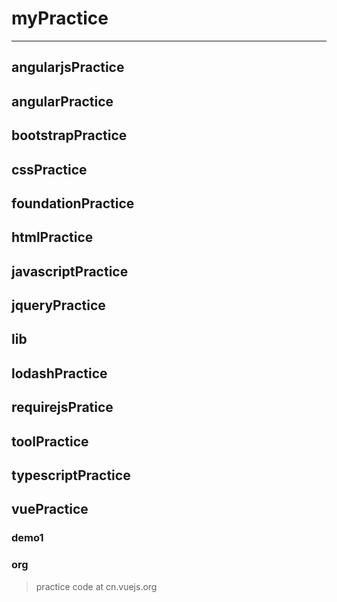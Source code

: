 # myPractice #

<hr>

## angularjsPractice 

## angularPractice 

## bootstrapPractice ##

## cssPractice ##

## foundationPractice ##

## htmlPractice ##

## javascriptPractice ##

## jqueryPractice ##

## lib ##

## lodashPractice ##

## requirejsPratice ##

## toolPractice ##

## typescriptPractice ##

## vuePractice ##

### demo1 ###

### org ###

> practice code at cn.vuejs.org
